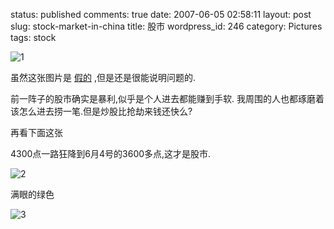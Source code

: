 status: published
comments: true
date: 2007-06-05 02:58:11
layout: post
slug: stock-market-in-china
title: 股市
wordpress_id: 246
category: Pictures
tags: stock

![1](attachments/month_0706/k20076525110.jpg)

虽然这张图片是
[假的](http://www.zj.xinhuanet.com/newscenter/2007-06/02/content_10189003.htm)
,但是还是很能说明问题的.

前一阵子的股市确实是暴利,似乎是个人进去都能赚到手软.
我周围的人也都琢磨着该怎么进去捞一笔.但是炒股比抢劫来钱还快么?

再看下面这张

4300点一路狂降到6月4号的3600多点,这才是股市.

![2](attachments/month_0706/v2007652585.png)

满眼的绿色

![3](attachments/month_0706/32007653521.jpg)
